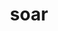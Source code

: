 ---
category: 4-letters
denotation: null
name: soar
reference_link: https://www.etymonline.com/word/soar
root_language: null
root_name: null
title: soar
type: free
word_sums:
- respelling: soar
  sum: 'Soar + '
---